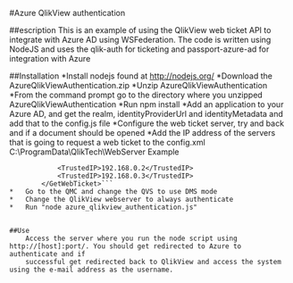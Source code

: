 #Azure QlikView authentication

##escription
This is an example of using the QlikView web ticket API to integrate with Azure AD using WSFederation. 
The code is written using NodeJS and uses the qlik-auth for ticketing and passport-azure-ad for integration with Azure

##Installation
*Install nodejs found at http://nodejs.org/
*Download the AzureQlikViewAuthentication.zip 
*Unzip AzureQlikViewAuthentication
*From the command prompt go to the directory where you unzipped AzureQlikViewAuthentication
*Run npm install
*Add an application to your Azure AD, and get the realm, identityProviderUrl and identityMetadata and add that to the config.js file
*Configure the web ticket server, try  and back and if a document should be opened
*Add the IP address of the servers that is going to request a web ticket to the config.xml C:\ProgramData\QlikTech\WebServer
Example
```		<GetWebTicket url="/QvAjaxZfc/GetWebTicket.aspx">
			<TrustedIP>192.168.0.2</TrustedIP>
			<TrustedIP>192.168.0.3</TrustedIP>
		</GetWebTicket>```
*	Go to the QMC and change the QVS to use DMS mode
*	Change the QlikView webserver to always authenticate
*	Run "node azure_qlikview_authentication.js"


##Use
	Access the server where you run the node script using http://[host]:port/. You should get redirected to Azure to authenticate and if 
	successful get redirected back to QlikView and access the system using the e-mail address as the username.
	


